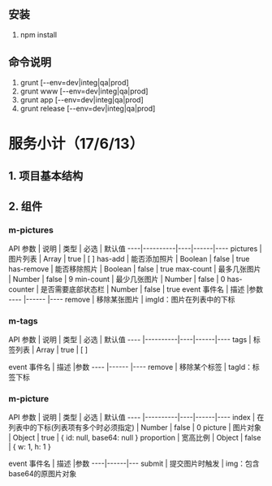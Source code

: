 ## 安装 ##
1. npm install

## 命令说明 ##
1. grunt [--env=dev|integ|qa|prod]
2. grunt www [--env=dev|integ|qa|prod]
3. grunt app [--env=dev|integ|qa|prod]
4. grunt release [--env=dev|integ|qa|prod]


# 服务小计（17/6/13） #
## 1. 项目基本结构

## 2. 组件 ##
### m-pictures ###
API
 参数 | 说明   | 类型 | 必选 | 默认值
----|----------|----|------|----
pictures | 图片列表  | Array | true  | [ ]
has-add | 能否添加照片 | Boolean | false  | true
has-remove | 能否移除照片 | Boolean | false  | true
max-count | 最多几张图片 | Number | false  | 9
min-count | 最少几张图片 | Number | false  | 0
has-counter | 是否需要底部状态栏 | Number | false  | true
event
事件名 | 描述 |参数
---- |------ |----
remove | 移除某张图片 | imgId：图片在列表中的下标

### m-tags ###
API
 参数 | 说明   | 类型 | 必选 | 默认值
---- |----------|----|------|----
tags | 标签列表  | Array | true  | [ ]

event
事件名 | 描述 |参数
---- |------ |----
remove | 移除某个标签 | tagId：标签下标

### m-picture ###
API
 参数 | 说明   | 类型 | 必选 | 默认值
---- |----------|----|------|----
index | 在列表中的下标(列表项有多个时必须指定)  | Number | false  | 0
picture | 图片对象  | Object | true  | { id: null, base64: null }
proportion | 宽高比例  | Object | false  | { w: 1, h: 1 }

event
事件名 | 描述 |参数
----|------|---
submit | 提交图片时触发 | img：包含base64的原图片对象


